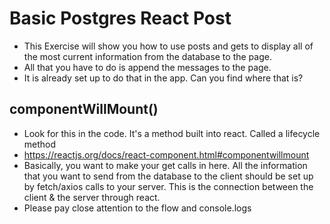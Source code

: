 # Basic Postgres React Post

* This Exercise will show you how to use posts and gets to display all of the most current information from the database to the page.
* All that you have to do is append the messages to the page.
* It is already set up to do that in the app. Can you find where that is?

<h2> componentWillMount() </h2>

* Look for this in the code. It's a method built into react. Called a lifecycle method
* https://reactjs.org/docs/react-component.html#componentwillmount
* Basically, you want to make your get calls in here. All the information that you want to send from the database to the client should be set up by fetch/axios calls to your server. This is the connection between the client & the server through react.
* Please pay close attention to the flow and console.logs